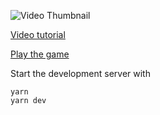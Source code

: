 ![Video Thumbnail](https://img.youtube.com/vi/1-7PY08aRM0/maxresdefault.jpg)

[Video tutorial](https://youtu.be/1-7PY08aRM0)

[Play the game](https://r3f-playroom-lobby-car-prototype.vercel.app/)

Start the development server with

```
yarn
yarn dev
```

